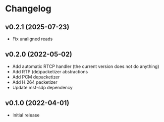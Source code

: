 # Changelog

## v0.2.1 (2025-07-23)

* Fix unaligned reads

## v0.2.0 (2022-05-02)

* Add automatic RTCP handler (the current version does not do anything)
* Add RTP (de)packetizer abstractions
* Add PCM depacketizer
* Add H.264 packetizer
* Update msf-sdp dependency

## v0.1.0 (2022-04-01)

* Initial release
